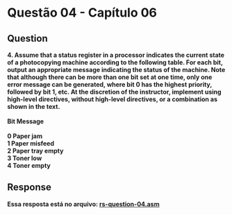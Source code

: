 
# Questão 04 - Capítulo 06

## Question

**<p>4. Assume that a status register in a processor indicates the current state of a
photocopying machine according to the following table. For each bit, output an
appropriate message indicating the status of the machine. Note that although
there can be more than one bit set at one time, only one error message can be
generated, where bit 0 has the highest priority, followed by bit 1, etc. At the
discretion of the instructor, implement using high-level directives, without
high-level directives, or a combination as shown in the text.
</br>  
Bit Message
</br>
</br>
0 Paper jam
</br>
1 Paper misfeed
</br>
2 Paper tray empty
</br>
3 Toner low
</br>
4 Toner empty</p>**



## Response

**Essa resposta está no arquivo: <a href="./rs-question-04.asm">rs-question-04.asm</a></p>**
